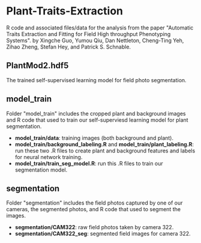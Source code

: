# Plant-Traits-Extraction

R code and associated files/data for the analysis from the paper "Automatic Traits Extraction and Fitting for Field High throughput Phenotyping Systems". by Xingche Guo, Yumou Qiu, Dan Nettleton, Cheng-Ting Yeh, Zihao Zheng, Stefan Hey, and Patrick S. Schnable.

## PlantMod2.hdf5
The trained self-supervised learning model for field photo segmentation.

## model_train
Folder "model_train" includes the cropped plant and background images and R code that used to train our self-superviesd learning model for plant segmentation.

* **model_train/data**: training images (both background and plant).
* **model_train/background_labeling.R** and **model_train/plant_labeling.R**: run these two .R files to create plant and background features and labels for neural network training.
* **model_train/train_seg_model.R**: run this .R files to train our segmentation model.

## segmentation
Folder "segmentation" includes the field photos captured by one of our cameras, the segmented photos, and R code that used to segment the images.

* **segmentation/CAM322**: raw field photos taken by camera 322.
* **segmentation/CAM322_seg**: segmented field images for camera 322.
